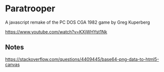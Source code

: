 # Paratrooper
A javascript remake of the PC DOS CGA 1982 game by Greg Kuperberg

https://www.youtube.com/watch?v=KXjWHYst1Nk

## Notes
https://stackoverflow.com/questions/4409445/base64-png-data-to-html5-canvas
